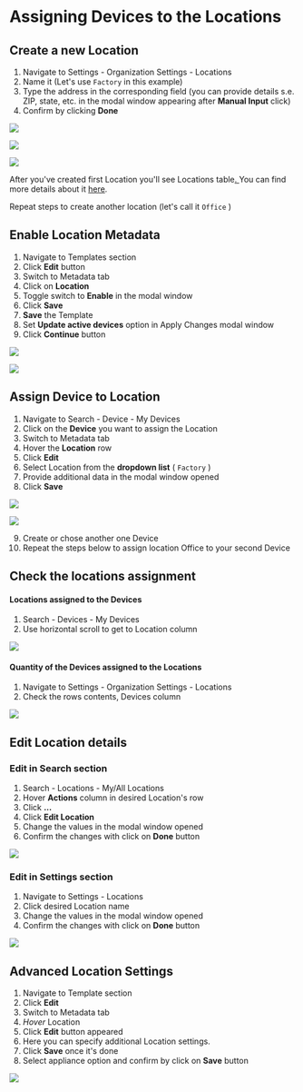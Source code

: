 # Assigning Devices to the Locations

## Create a new Location 

1. Navigate to Settings - Organization Settings - Locations 
2. Name it \(Let's use `Factory` in this example\)
3. Type the address in the corresponding field \(you can provide details s.e. ZIP, state, etc. in the modal window appearing after **Manual Input** click\)
4. Confirm by clicking **Done**

![](../../.gitbook/assets/create_location.png)

![](../../.gitbook/assets/factory.png)

![](../../.gitbook/assets/factory_detailed_address.png)

After you've created first Location you'll see Locations table[. ](./#table-contents)You can find more details about it [here](./#table-contents).

Repeat steps to create another location \(let's call it `Office` \)

## Enable Location Metadata

1. Navigate to Templates section  
2. Click **Edit** button 
3. Switch to Metadata tab 
4. Click on **Location** 
5. Toggle switch to **Enable** in the modal window 
6. Click **Save** 
7. **Save** the Template
8. Set **Update active devices** option in Apply Changes modal window 
9. Click **Continue** button

![](../../.gitbook/assets/metadata_edit.png)

![](../../.gitbook/assets/apply.png)

## Assign Device to Location

1. Navigate to Search - Device - My Devices
2. Click on the **Device** you want to assign the Location
3. Switch to Metadata tab 
4. Hover the **Location** row
5. Click **Edit**
6. Select Location from the **dropdown list** \( `Factory` \)
7. Provide additional data in the modal window opened
8. Click **Save** 

![](../../.gitbook/assets/device_location.png)

![](../../.gitbook/assets/factory_assign.png)

9. Create or chose another one Device  
10. Repeat the steps below to assign location Office to your second Device  


## Check the locations assignment

#### Locations assigned to the Devices

1. Search - Devices - My Devices
2. Use horizontal scroll to get to Location column

![](../../.gitbook/assets/serch-dev-loc.png)

#### Quantity of the Devices assigned to the Locations

1. Navigate to Settings - Organization Settings - Locations 
2. Check the rows contents, Devices column 

![](../../.gitbook/assets/locations%20%282%29.png)

## Edit Location details

### Edit in Search section

1. Search - Locations - My/All Locations
2. Hover **Actions** column in desired Location's row
3. Click **...**
4. Click **Edit Location** 
5. Change the values in the modal window opened
6. Confirm the changes with click on **Done** button

![](../../.gitbook/assets/edit_locations_search.png)

### Edit in Settings section

1. Navigate to Settings - Locations  
2. Click desired Location name
3. Change the values in the modal window opened
4. Confirm the changes with click on **Done** button

![](../../.gitbook/assets/settings_location.png)

## Advanced Location Settings

1. Navigate to Template section 
2. Click **Edit** 
3. Switch to Metadata tab
4. _Hover_ Location
5. Click **Edit** button appeared
6. Here you can specify additional Location settings.
7. Click **Save** once it's done
8. Select appliance option and confirm by click on **Save** button

![](../../.gitbook/assets/add_loc_set.png)



